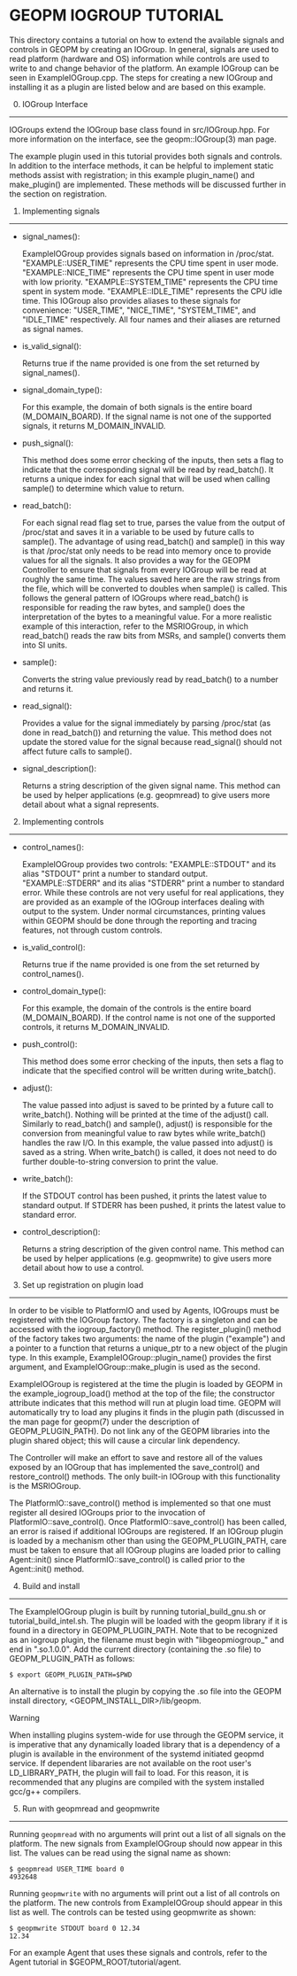GEOPM IOGROUP TUTORIAL
======================

This directory contains a tutorial on how to extend the available
signals and controls in GEOPM by creating an IOGroup.  In general,
signals are used to read platform (hardware and OS) information while
controls are used to write to and change behavior of the platform.  An
example IOGroup can be seen in ExampleIOGroup.cpp.  The steps for
creating a new IOGroup and installing it as a plugin are listed below
and are based on this example.


0. IOGroup Interface
--------------------

IOGroups extend the IOGroup base class found in src/IOGroup.hpp.  For more
information on the interface, see the geopm::IOGroup(3) man page.

The example plugin used in this tutorial provides both signals and controls.
In addition to the interface methods, it can be helpful to implement static
methods assist with registration; in this example plugin_name() and
make_plugin() are implemented.  These methods will be discussed further in the
section on registration.


1. Implementing signals
-----------------------

* signal_names():

  ExampleIOGroup provides signals based on information in /proc/stat.
  "EXAMPLE::USER_TIME" represents the CPU time spent in user mode.
  "EXAMPLE::NICE_TIME" represents the CPU time spent in user mode with
  low priority.  "EXAMPLE::SYSTEM_TIME" represents the CPU time spent
  in system mode.  "EXAMPLE::IDLE_TIME" represents the CPU idle time.
  This IOGroup also provides aliases to these signals for convenience:
  "USER_TIME", "NICE_TIME", "SYSTEM_TIME", and "IDLE_TIME"
  respectively.  All four names and their aliases are returned as
  signal names.

* is_valid_signal():

  Returns true if the name provided is one from the set returned by
  signal_names().

* signal_domain_type():

  For this example, the domain of both signals is the entire board
  (M_DOMAIN_BOARD).  If the signal name is not one of the supported
  signals, it returns M_DOMAIN_INVALID.

* push_signal():

  This method does some error checking of the inputs, then sets a
  flag to indicate that the corresponding signal will be read by
  read_batch().  It returns a unique index for each signal that will
  be used when calling sample() to determine which value to return.

* read_batch():

  For each signal read flag set to true, parses the value from the
  output of /proc/stat and saves it in a variable to be used by
  future calls to sample().  The advantage of using read_batch() and
  sample() in this way is that /proc/stat only needs to be read into
  memory once to provide values for all the signals.  It also
  provides a way for the GEOPM Controller to ensure that signals
  from every IOGroup will be read at roughly the same time.  The
  values saved here are the raw strings from the file, which will be
  converted to doubles when sample() is called.  This follows the
  general pattern of IOGroups where read_batch() is responsible for
  reading the raw bytes, and sample() does the interpretation of the
  bytes to a meaningful value.  For a more realistic example of this
  interaction, refer to the MSRIOGroup, in which read_batch() reads
  the raw bits from MSRs, and sample() converts them into SI units.

* sample():

  Converts the string value previously read by read_batch() to a number
  and returns it.

* read_signal():

  Provides a value for the signal immediately by parsing /proc/stat
  (as done in read_batch()) and returning the value.  This method
  does not update the stored value for the signal because
  read_signal() should not affect future calls to sample().

* signal_description():

  Returns a string description of the given signal name.  This method
  can be used by helper applications (e.g. geopmread) to give users
  more detail about what a signal represents.


2. Implementing controls
------------------------

* control_names():

  ExampleIOGroup provides two controls: "EXAMPLE::STDOUT" and its
  alias "STDOUT" print a number to standard output.
  "EXAMPLE::STDERR" and its alias "STDERR" print a number to
  standard error.  While these controls are not very useful for real
  applications, they are provided as an example of the IOGroup
  interfaces dealing with output to the system.  Under normal
  circumstances, printing values within GEOPM should be done through
  the reporting and tracing features, not through custom controls.

* is_valid_control():

  Returns true if the name provided is one from the set returned by
  control_names().

* control_domain_type():

  For this example, the domain of the controls is the entire board
  (M_DOMAIN_BOARD).  If the control name is not one of the supported
  controls, it returns M_DOMAIN_INVALID.

* push_control():

  This method does some error checking of the inputs, then sets a
  flag to indicate that the specified control will be written during
  write_batch().

* adjust():

  The value passed into adjust is saved to be printed by a future
  call to write_batch().  Nothing will be printed at the time of the
  adjust() call.  Similarly to read_batch() and sample(), adjust()
  is responsible for the conversion from meaningful value to raw
  bytes while write_batch() handles the raw I/O.  In this example,
  the value passed into adjust() is saved as a string.  When
  write_batch() is called, it does not need to do further
  double-to-string conversion to print the value.

* write_batch():

  If the STDOUT control has been pushed, it prints the latest value
  to standard output.  If STDERR has been pushed, it prints the
  latest value to standard error.

* control_description():

  Returns a string description of the given control name.  This method
  can be used by helper applications (e.g. geopmwrite) to give users
  more detail about how to use a control.


3. Set up registration on plugin load
-------------------------------------

In order to be visible to PlatformIO and used by Agents, IOGroups must
be registered with the IOGroup factory.  The factory is a singleton
and can be accessed with the iogroup_factory() method.  The
register_plugin() method of the factory takes two arguments: the name
of the plugin ("example") and a pointer to a function that returns a
unique_ptr to a new object of the plugin type.  In this example,
ExampleIOGroup::plugin_name() provides the first argument, and
ExampleIOGroup::make_plugin is used as the second.

ExampleIOGroup is registered at the time the plugin is loaded by GEOPM
in the example_iogroup_load() method at the top of the file; the
constructor attribute indicates that this method will run at plugin
load time.  GEOPM will automatically try to load any plugins it finds
in the plugin path (discussed in the man page for geopm(7) under the
description of GEOPM_PLUGIN_PATH).  Do not link any of the GEOPM
libraries into the plugin shared object; this will cause a circular
link dependency.

The Controller will make an effort to save and restore all of the values
exposed by an IOGroup that has implemented the save_control() and
restore_control() methods.  The only built-in IOGroup with this functionality
is the MSRIOGroup.

The PlatformIO::save_control() method is implemented so that one must register
all desired IOGroups prior to the invocation of PlatformIO::save_control().
Once PlatformIO::save_control() has been called, an error is raised if
additional IOGroups are registered.  If an IOGroup plugin is loaded by a
mechanism other than using the GEOPM_PLUGIN_PATH, care must be taken to ensure
that all IOGroup plugins are loaded prior to calling Agent::init() since
PlatformIO::save_control() is called prior to the Agent::init() method.

4. Build and install
--------------------

The ExampleIOGroup plugin is built by running tutorial_build_gnu.sh or
tutorial_build_intel.sh.  The plugin will be loaded with the
geopm library if it is found in a directory in
GEOPM_PLUGIN_PATH.  Note that to be recognized as an iogroup plugin, the
filename must begin with "libgeopmiogroup_" and end in
".so.1.0.0".  Add the current directory (containing the
.so file) to GEOPM_PLUGIN_PATH as follows:

    $ export GEOPM_PLUGIN_PATH=$PWD

An alternative is to install the plugin by copying the .so file into
the GEOPM install directory, <GEOPM_INSTALL_DIR>/lib/geopm.

> [!WARNING]
> When installing plugins system-wide for use through the GEOPM service,
> it is imperative that any dynamically loaded library that is a dependency
> of a plugin is available in the environment of the systemd initiated geopmd
> service.  If dependent libararies are not available on the root user's
> LD_LIBRARY_PATH, the plugin will fail to load.
> For this reason, it is recommended that any plugins are compiled with
> the system installed gcc/g++ compilers.


5. Run with geopmread and geopmwrite
------------------------------------

Running `geopmread` with no arguments will print out a list of all
signals on the platform.  The new signals from ExampleIOGroup should
now appear in this list.  The values can be read using the signal name
as shown:

    $ geopmread USER_TIME board 0
    4932648

Running `geopmwrite` with no arguments will print out a list of all
controls on the platform.  The new controls from ExampleIOGroup should
appear in this list as well.  The controls can be tested using geopmwrite as shown:

    $ geopmwrite STDOUT board 0 12.34
    12.34

For an example Agent that uses these signals and controls, refer to the
Agent tutorial in $GEOPM_ROOT/tutorial/agent.
